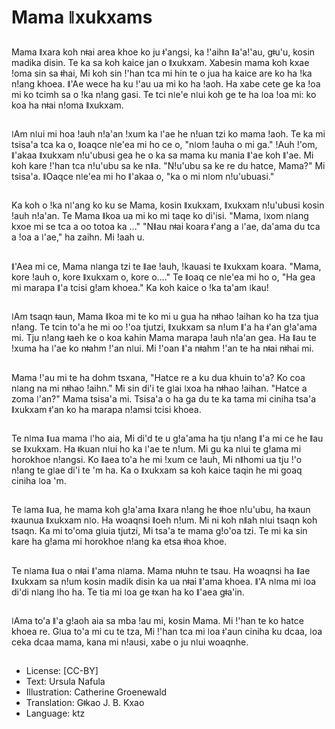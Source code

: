 # Mama ǁxukxams

##
Mama ǁxara koh nǂai area khoe ko ju ǂ'angsi, ka ǃ'aihn ǁa'aǃ'au, gǂu'u, kosin madika disin. Te ka sa koh kaice jan o ǁxukxam. Xabesin mama koh kxae ǃoma sin sa ǂhai, Mi koh sin ǃ'han tca mi hin te o jua ha kaice are ko ha ǃka nǃang khoea. ǁ'Ae wece ha ku ǃ'au ua mi ko ha ǃaoh. Ha xabe cete ge ka ǃoa mi ko tcimh sa o ǃka nǃang gasi. Te tci nǀe'e nǀui koh ge te ha ǀoa ǃoa mi: ko koa ha nǂai nǃoma ǁxukxam.

##
ǀAm nǀui mi hoa ǃauh nǃa'an ǃxum ka ǀ'ae he nǃuan tzi ko mama ǃaoh. Te ka mi tsisa'a tca ka o, ǁoaqce nǀe'ea mi ho ce o, "nǀom ǃauha o mi ga." ǃAuh ǃ'om, ǁ'akaa ǁxukxam nǃu'ubusi gea he o ka sa mama ku mania ǁ'ae koh ǁ'ae. Mi koh kare ǃ'han tca nǃu'ubu sa ke nǁa. "Nǃu'ubu sa ke re du hatce, Mama?" Mi tsisa'a. ǁOaqce nǀe'ea mi ho ǁ'akaa o, "ka o mi nǀom nǃu'ubuasi."

##
Ka koh o ǃka nǀ'ang ko ku se Mama, kosin ǁxukxam, ǁxukxam nǃu'ubusi kosin ǃauh nǃa'an. Te Mama ǁkoa ua mi ko mi taqe ko di'isi. "Mama, ǀxom nǀang kxoe mi se tca a oo totoa ka ..." "Nǁau nǂai koara ǂ'ang a ǀ'ae, da'ama du tca a ǃoa a ǀ'ae," ha zaihn. Mi ǃaah u.

##
ǁ'Aea mi ce, Mama nǀanga tzi te ǁae ǃauh, ǃkauasi te ǁxukxam koara. "Mama, kore ǃauh o, kore ǁxukxam o, kore o…." Te ǁoaq ce nǀe'ea mi ho o, "Ha gea mi marapa ǁ'a tcisi gǃam khoea." Ka koh kaice o ǃka ta'am ǀkau!

##
ǀAm tsaqn ǂaun, Mama ǁkoa mi te ko mi u gua ha nǂhao ǃaihan ko ha tza tjua nǃang. Te tcin to'a he mi oo ǃ'oa tjutzi, ǁxukxam sa nǃum ǁ'a ha ǂ'an gǃa'ama mi. Tju nǃang ǂaeh ke o koa kahin Mama marapa ǃauh nǃa'an gea. Ha ǁau te ǃxuma ha ǀ'ae ko nǂahm ǃ'an nǀui. Mi ǃ'oan ǁ'a nǂahm ǃ'an te ha nǂai nǂhai mi.

##
Mama ǃ'au mi te ha dohm tsxana, "Hatce re a ku dua khuin to'a? Ko coa nǀang na mi nǂhao ǃaihn." Mi sin di'i te gǀai ǀxoa ha nǂhao ǃaihan. "Hatce a zoma ǀ'an?" Mama tsisa'a mi. Tsisa'a o ha ga du te ka tama mi ciniha tsa'a ǁxukxam ǂ'an ko ha marapa nǃamsi tcisi khoea.

##
Te nǀma ǁua mama ǀ'ho aia, Mi di'd te u gǃa'ama ha tju nǃang ǁ'a mi ce he ǁau se ǁxukxam. Ha ǂkuan nǀui ho ka ǀ'ae te nǃum. Mi gu ka nǀui te gǃama mi horokhoe nǃangsi. Ko ǁaea to'a he mi ǃxum ce ǃauh, Mi nǁhomi ua tju ǃ'o nǃang te gǀae di'i te 'm ha. Ka o ǁxukxam sa koh kaice taqin he mi goaq ciniha ǀoa 'm.

##
Te ǀama ǁua, he mama koh gǃa'ama ǁxara nǃang he ǂhoe nǃu'ubu, ha ǂxaun ǂxaunua ǁxukxam nǀo. Ha woaqnsi ǁoeh nǃum. Mi ni koh nǁah nǀui tsaqn koh tsaqn. Ka mi to'oma gǀuia tjutzi, Mi tsa'a te mama gǃo'oa tzi. Te mi ka sin kare ha gǃama mi horokhoe nǃang ka etsa ǂhoa khoe.

##
Te nǀama ǁua o nǂai ǁ'ama nǀama. Mama nǂuhn te tsau. Ha woaqnsi ha ǁae ǁxukxam sa nǃum kosin madik disin ka ua nǂai ǁ'ama khoea. ǁ'A nǀma mi ǀoa di'di nǀang ǀho ha. Te tia mi ǀoa ge ǂxan ha ko ǁ'aea gǂa'in.

##
ǀAma to'a ǁ'a gǃaoh aia sa mba ǃau mi, kosin Mama. Mi ǃ'han te ko hatce khoea re. Gǀua to'a mi cu te tza, Mi ǃ'han tca mi ǀoa ǂ'aun ciniha ku dcaa, ǀoa ceka dcaa mama, kana mi nǃausi, xabe o ju nǀui woaqnhe.

##
* License: [CC-BY]
* Text: Ursula Nafula
* Illustration: Catherine Groenewald
* Translation: Gǂkao J. B. Kxao
* Language: ktz
